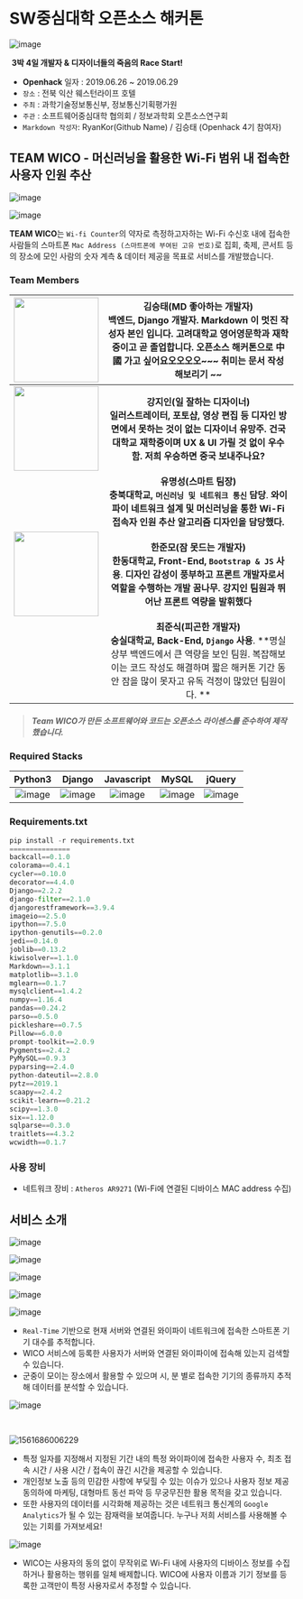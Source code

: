 # SW중심대학 오픈소스 해커톤 

![image](https://user-images.githubusercontent.com/40455392/60289693-0282b800-9952-11e9-911f-dcbd5427250a.png)

​                                                         **3박 4일 개발자 & 디자이너들의 죽음의 Race Start!**

- **Openhack** 일자 : 2019.06.26 ~ 2019.06.29
- `장소` : 전북 익산 웨스턴라이프 호텔
- `주최` : 과학기술정보통신부, 정보통신기획평가원
- `주관` : 소프트웨어중심대학 협의회 / 정보과학회 오픈소스연구회
- `Markdown 작성자`: RyanKor(Github Name) / 김승태 (Openhack 4기 참여자)

## TEAM WICO - 머신러닝을 활용한 Wi-Fi 범위 내 접속한 사용자 인원 추산 

![image](https://user-images.githubusercontent.com/40455392/60310430-dab14580-998d-11e9-8901-261d2fdec043.png)





![image](https://user-images.githubusercontent.com/40455392/60310507-2e239380-998e-11e9-893b-9e7d978a54f4.png)







**TEAM WICO**는 `Wi-fi Counter`의 약자로 측정하고자하는 Wi-Fi 수신호 내에 접속한 사람들의 스마트폰 `Mac Address (스마트폰에 부여된 고유 번호)`로 집회, 축제, 콘서트 등의 장소에 모인 사람의 숫자 계측 & 데이터 제공을 목표로 서비스를 개발했습니다.



### Team Members

| <img src="https://user-images.githubusercontent.com/40455392/60309905-28787e80-998b-11e9-8f40-2583f7a662ef.jpg" width=150px height=150px> | 김승태(MD 좋아하는 개발자)<br />백엔드, Django 개발자. Markdown 이 멋진 작성자 본인 입니다. 고려대학교 영어영문학과 재학 중이고 곧 졸업합니다. 오픈소스 해커톤으로 中國 가고 싶어요오오오오~~~ 취미는 문서 작성 해보리기 ~~ |
| :----------------------------------------------------------: | :----------------------------------------------------------: |
| <img src="https://user-images.githubusercontent.com/40455392/60310247-ecdeb400-998c-11e9-8deb-3fac9bda4168.png" width=150px height=150px> | **강지인(일 잘하는 디자이너) <br /> 일러스트레이터, 포토샵, 영상 편집 등 디자인 방면에서 못하는 것이 없는 디자이너 유망주. 건국대학교 재학중이며 UX & UI 가릴 것 없이 우수함. 저희 우승하면 중국 보내주나요?** |
|                                                              | **유명성(스마트 팀장)<br /> 충북대학교, `머신러닝 및 네트워크 통신` 담당**. **와이파이 네트워크 설계 및 머신러닝을 통한 Wi-Fi 접속자 인원 추산 알고리즘 디자인을 담당했다.** |
| <img src="https://user-images.githubusercontent.com/40455392/60312758-75fae880-9997-11e9-850f-540fb855bb55.png" width=150px height=150px> | **한준모(잠 못드는 개발자)<br /> 한동대학교, Front-End, `Bootstrap & JS` 사용**. **디자인 감성이 풍부하고 프론트 개발자로서 역할을 수행하는 개발 꿈나무. 강지인 팀원과 뛰어난 프론트 역량을 발휘했다** |
|                                                              | **최준식(피곤한 개발자)<br /> 숭실대학교, Back-End, `Django` 사용**. **명실상부 백엔드에서 큰 역량을 보인 팀원. 복잡해보이는 코드 작성도 해결하며 짧은 해커톤 기간 동안 잠을 많이 못자고 유독 걱정이 많았던 팀원이다. ** |





> #####  Team WICO가 만든 소프트웨어와 코드는 오픈소스 라이센스를 준수하여 제작했습니다.



### Required Stacks

|                           Python3                            |                            Django                            |                          Javascript                          |                            MySQL                             |                            jQuery                            |
| :----------------------------------------------------------: | :----------------------------------------------------------: | :----------------------------------------------------------: | :----------------------------------------------------------: | :----------------------------------------------------------: |
| ![image](https://user-images.githubusercontent.com/40455392/60309480-f1a16900-9988-11e9-8a35-57a31446c708.png) | ![image](https://user-images.githubusercontent.com/40455392/60309496-0978ed00-9989-11e9-9377-237e24f58832.png) | ![image](https://user-images.githubusercontent.com/40455392/60309583-7c826380-9989-11e9-982b-b10a79c0cf09.png) | ![image](https://user-images.githubusercontent.com/40455392/60309601-915ef700-9989-11e9-87dc-62b05c49a327.png) | ![image](https://user-images.githubusercontent.com/40455392/60309616-a6d42100-9989-11e9-847a-5dfc2a06b084.png) |



### Requirements.txt

```python
pip install -r requirements.txt
===============
backcall==0.1.0
colorama==0.4.1
cycler==0.10.0
decorator==4.4.0
Django==2.2.2
django-filter==2.1.0
djangorestframework==3.9.4
imageio==2.5.0
ipython==7.5.0
ipython-genutils==0.2.0
jedi==0.14.0
joblib==0.13.2
kiwisolver==1.1.0
Markdown==3.1.1
matplotlib==3.1.0
mglearn==0.1.7
mysqlclient==1.4.2
numpy==1.16.4
pandas==0.24.2
parso==0.5.0
pickleshare==0.7.5
Pillow==6.0.0
prompt-toolkit==2.0.9
Pygments==2.4.2
PyMySQL==0.9.3
pyparsing==2.4.0
python-dateutil==2.8.0
pytz==2019.1
scaapy==2.4.2
scikit-learn==0.21.2
scipy==1.3.0
six==1.12.0
sqlparse==0.3.0
traitlets==4.3.2
wcwidth==0.1.7
```



### 사용 장비

- 네트워크 장비 : `Atheros AR9271` (Wi-Fi에 연결된 디바이스 MAC address 수집)



## 서비스 소개

![image](https://user-images.githubusercontent.com/40455392/60312730-5794ed00-9997-11e9-8f6c-d3f76cf7ff6c.png)

![image](https://user-images.githubusercontent.com/40455392/60312691-3c29e200-9997-11e9-958e-b7f0b20b876c.png)

![image](https://user-images.githubusercontent.com/40455392/60312677-274d4e80-9997-11e9-9be7-3586dba05278.png)



![image](https://user-images.githubusercontent.com/40455392/60311021-37156480-9990-11e9-8ebe-520375aa2689.png)



![image](https://user-images.githubusercontent.com/40455392/60312563-bc9c1300-9996-11e9-8427-d03db7af4faf.png)



* `Real-Time` 기반으로 현재 서버와 연결된 와이파이 네트워크에 접속한 스마트폰 기기 대수를 추적합니다.
* WICO 서비스에 등록한 사용자가 서버와 연결된 와이파이에 접속해 있는지 검색할 수 있습니다.
* 군중이 모이는 장소에서 활용할 수 있으며 시, 분 별로 접속한 기기의 종류까지 추적해 데이터를 분석할 수 있습니다.



![image](https://user-images.githubusercontent.com/40455392/60310548-61662280-998e-11e9-9759-39a7af6802e1.png)

​                                                                      

![1561686006229](C:\Users\Equus\AppData\Roaming\Typora\typora-user-images\1561686006229.png)



- 특정 일자를 지정해서 지정된 기간 내의 특정 와이파이에 접속한 사용자 수, 최초 접속 시간 / 사용 시간 / 접속이 끊긴 시간을 제공할 수 있습니다.
- 개인정보 노출 등의 민감한 사항에 부딪힐 수 있는 이슈가 있으나 사용자 정보 제공 동의하에 마케팅, 대형마트 동선 파악 등 무궁무진한 활용 목적을 갖고 있습니다.
- 또한 사용자의 데이터를 시각화해 제공하는 것은 네트워크 통신계의 `Google Analytics`가 될 수 있는 잠재력을 보여줍니다. 누구나 저희 서비스를 사용해볼 수 있는 기회를 가져보세요!



![image](https://user-images.githubusercontent.com/40455392/60311692-5bbf0b80-9993-11e9-8b3f-f2bc9fb299bb.png)

- WICO는 사용자의 동의 없이 무작위로 Wi-Fi 내에 사용자의 디바이스 정보를 수집하거나 활용하는 행위를 일체 배제합니다. WICO에 사용자 이름과 기기 정보를 등록한 고객만이 특정 사용자로서 추정할 수 있습니다.



